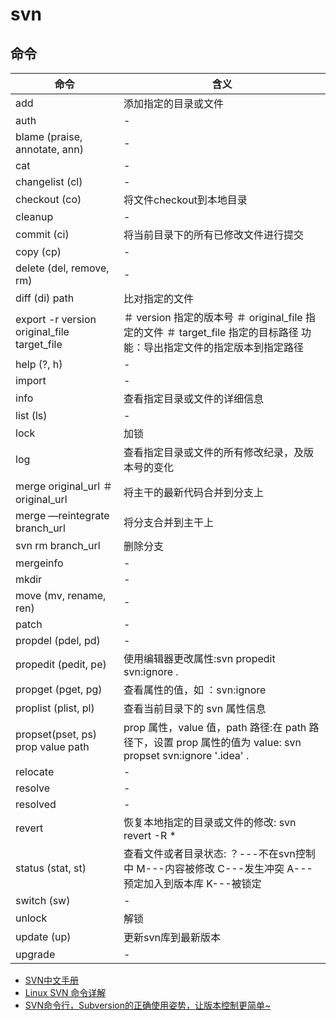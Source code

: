 # svn

## 命令
命令 | 含义 
---|---
add|添加指定的目录或文件
auth|-
blame (praise, annotate, ann)|-
cat|-
changelist (cl)|-
checkout (co)|将文件checkout到本地目录
cleanup|-
commit (ci)|将当前目录下的所有已修改文件进行提交
copy (cp)|-
delete (del, remove, rm)|-
diff (di) path| 比对指定的文件  
export -r version original_file target_file|＃ version 指定的版本号 ＃ original_file 指定的文件 ＃ target_file 指定的目标路径 功能：导出指定文件的指定版本到指定路径
help (?, h)|-
import|-
info|查看指定目录或文件的详细信息
list (ls)|-
lock|加锁
log|查看指定目录或文件的所有修改纪录，及版本号的变化
merge original_url ＃ original_url|将主干的最新代码合并到分支上
merge —reintegrate branch_url|将分支合并到主干上
svn rm branch_url|删除分支
mergeinfo|-
mkdir|-
move (mv, rename, ren)|-
patch|-
propdel (pdel, pd)|-
propedit (pedit, pe)|使用编辑器更改属性:svn propedit svn:ignore .
propget (pget, pg)|查看属性的值，如 ：svn:ignore
proplist (plist, pl)|查看当前目录下的 svn 属性信息
propset(pset, ps) prop value path| prop 属性，value 值，path 路径:在 path 路径下，设置 prop 属性的值为 value:  svn propset svn:ignore '.idea' .
relocate|-
resolve|-
resolved|-
revert|恢复本地指定的目录或文件的修改: svn revert -R *
status (stat, st)|查看文件或者目录状态: ？---不在svn控制中 M---内容被修改 C---发生冲突 A---预定加入到版本库 K---被锁定
switch (sw)|-
unlock|解锁
update (up)|更新svn库到最新版本
upgrade|-

- [SVN中文手册](http://svndoc.iusesvn.com/)
- [Linux SVN 命令详解](http://blog.csdn.net/zyz511919766/article/details/7289530)
- [SVN命令行，Subversion的正确使用姿势，让版本控制更简单~](http://www.cnblogs.com/liushilin/p/6401017.html)
